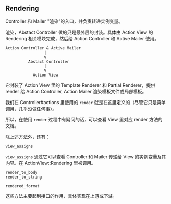 ## Rendering

Controller 和 Mailer "渲染"的入口，并负责转递实例变量。

渲染，Abstact Controller 做的只是最外层的封装。具体由 Action View 的 Rendering 相关模块完成，然后给 Action Controller 和 Active Mailer 使用。

```
Action Controller & Active Mailer
                 |
                 V
          Abstact Controller
                 |
                 V
            Action View
```

它封装了 Action View 里的 Template Renderer 和 Partial Renderer，提供 render 给 Action Controller, Action Mailer 渲染模板文件或局部模板。

我们在 Controller#actions 里使用的 `render` 就是在这里定义的（尽管它只是简单调用，几乎没做任何事）。

所以，在使用 `render` 过程中有疑问的话，可以查看 View 里对应 render 方法的文档。

除上述方法外，还有：

```
view_assigns
```

`view_assigns` 通过它可以查看 Controller 和 Mailer 传递给 View 的实例变量及其内容。在 ActionView::Rendering 里被调用。

```
render_to_body
render_to_string
```

```
rendered_format
```

这些方法主要起到接口的作用，具体实现在上游或下游。
